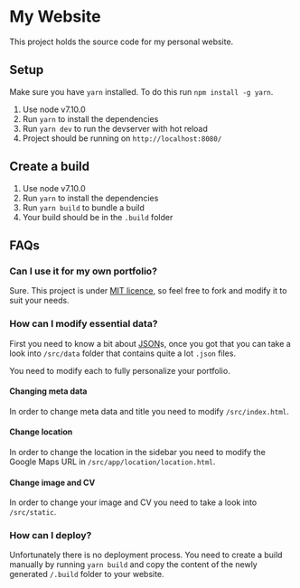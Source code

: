 # My Website
This project holds the source code for my personal website.

## Setup

Make sure you have `yarn` installed. To do this run `npm install -g yarn`.

1. Use node v7.10.0
2. Run `yarn` to install the dependencies
3. Run `yarn dev` to run the devserver with hot reload
4. Project should be running on `http://localhost:8080/`

## Create a build

1. Use node v7.10.0
2. Run `yarn` to install the dependencies
3. Run `yarn build` to bundle a build
4. Your build should be in the `.build` folder

## FAQs

### Can I use it for my own portfolio?

Sure. This project is under [MIT licence](https://github.com/rerdos/my-portfolio/blob/master/LICENSE), so feel free to fork and modify it to suit your needs.

### How can I modify essential data?

First you need to know a bit about [JSON](http://www.json.org/)s, once you got that you can take a look into `/src/data` folder that contains quite a lot `.json` files.

You need to modify each to fully personalize your portfolio.

#### Changing meta data

In order to change meta data and title you need to modify `/src/index.html`.

#### Change location

In order to change the location in the sidebar you need to modify the Google Maps URL in `/src/app/location/location.html`.

#### Change image and CV

In order to change your image and CV you need to take a look into `/src/static`.

### How can I deploy?

Unfortunately there is no deployment process. You need to create a build manually by running `yarn build` and copy the content of the newly generated `/.build` folder to your website.